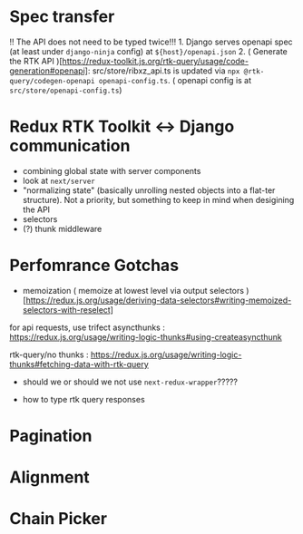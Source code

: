 # Spec transfer

!! The API does not need to be typed twice!!!
    1. Django serves openapi spec (at least under `django-ninja` config) at `${host}/openapi.json`
    2. ( Generate the RTK API )[https://redux-toolkit.js.org/rtk-query/usage/code-generation#openapi]: src/store/ribxz_api.ts is updated via `npx @rtk-query/codegen-openapi openapi-config.ts`. ( openapi config is at `src/store/openapi-config.ts`)

# Redux RTK Toolkit <-> Django communication

- combining global state with server components
- look at `next/server` 
- "normalizing state" (basically unrolling nested objects into a flat-ter structure). Not a priority, but something to keep in mind when desigining the API
- selectors
- (?) thunk middleware

# Perfomrance Gotchas

- memoization 
( memoize at lowest level via output selectors )[https://redux.js.org/usage/deriving-data-selectors#writing-memoized-selectors-with-reselect]

for api requests, use trifect asyncthunks : https://redux.js.org/usage/writing-logic-thunks#using-createasyncthunk


rtk-query/no thunks : https://redux.js.org/usage/writing-logic-thunks#fetching-data-with-rtk-query

- should we or should we not use `next-redux-wrapper`?????

- how to type rtk query responses

# Pagination

# Alignment

# Chain Picker


